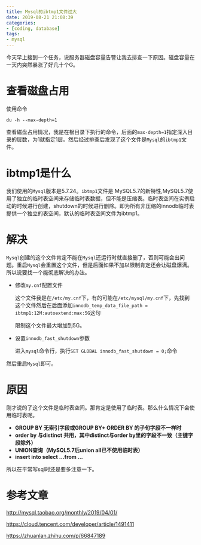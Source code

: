 ```yaml
---
title: Mysql的ibtmp1文件过大
date: 2019-08-21 21:08:39
categories:
- [coding, database]
tags: 
- mysql
---
```


今天早上接到一个任务，说服务器磁盘容量告警让我去排查一下原因。磁盘容量在一天内突然暴涨了好几十个G。  

# 查看磁盘占用

使用命令

```shell
du -h --max-depth=1
```

查看磁盘占用情况，我是在根目录下执行的命令，后面的`max-depth=1`指定深入目录的层数，为1就指定1层。然后经过排查后发现了这个文件是`Mysql`的`ibtmp1`文件。

# ibtmp1是什么

我们使用的`Mysql`版本是5.7.24。`ibtmp1`文件是 MySQL5.7的新特性,MySQL5.7使用了独立的临时表空间来存储临时表数据，但不能是压缩表。临时表空间在实例启动的时候进行创建，shutdown的时候进行删除。即为所有非压缩的innodb临时表提供一个独立的表空间，默认的临时表空间文件为ibtmp1。

# 解决

`Mysql`创建的这个文件肯定不能在`Mysql`还运行时就直接删了，否则可能会出问题。重启`Mysql`会重置这个文件，但是后面如果不加以限制肯定还会让磁盘爆满。所以说要找一个能彻底解决的办法。

-   修改`my.cnf`配置文件

    这个文件我是在`/etc/my.cnf`下，有的可能在`/etc/mysql/my.cnf`下，先找到这个文件然后在后面添加`innodb_temp_data_file_path = ibtmp1:12M:autoextend:max:5G`这句  

    限制这个文件最大增加到5G。

-   设置`innodb_fast_shutdown`参数

    进入`mysql`命令行，执行`SET GLOBAL innodb_fast_shutdown = 0;`命令

然后重启`Mysql`即可。

# 原因

刚才说的了这个文件是临时表空间。那肯定是使用了临时表。那么什么情况下会使用临时表呢。  

-   **GROUP BY 无索引字段或GROUP  BY+ ORDER  BY 的子句字段不一样时**
-   **order by  与distinct 共用，其中distinct与order by里的字段不一致（主键字段除外）**
-   **UNION查询（MySQL5.7后union all已不使用临时表）**
-    **insert into select ...from ...**

所以在平常写sql时还是要多注意一下。

# 参考文章

http://mysql.taobao.org/monthly/2019/04/01/

https://cloud.tencent.com/developer/article/1491411

https://zhuanlan.zhihu.com/p/66847189